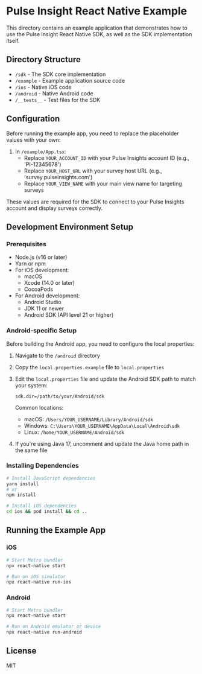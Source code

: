 # Pulse Insight React Native Example

This directory contains an example application that demonstrates how to use the Pulse Insight React Native SDK, as well as the SDK implementation itself.

## Directory Structure

- `/sdk` - The SDK core implementation
- `/example` - Example application source code
- `/ios` - Native iOS code
- `/android` - Native Android code
- `/__tests__` - Test files for the SDK

## Configuration

Before running the example app, you need to replace the placeholder values with your own:

1. In `/example/App.tsx`:
   - Replace `YOUR_ACCOUNT_ID` with your Pulse Insights account ID (e.g., 'PI-12345678')
   - Replace `YOUR_HOST_URL` with your survey host URL (e.g., 'survey.pulseinsights.com')
   - Replace `YOUR_VIEW_NAME` with your main view name for targeting surveys

These values are required for the SDK to connect to your Pulse Insights account and display surveys correctly.

## Development Environment Setup

### Prerequisites

- Node.js (v16 or later)
- Yarn or npm
- For iOS development:
  - macOS
  - Xcode (14.0 or later)
  - CocoaPods
- For Android development:
  - Android Studio
  - JDK 11 or newer
  - Android SDK (API level 21 or higher)

### Android-specific Setup

Before building the Android app, you need to configure the local properties:

1. Navigate to the `/android` directory
2. Copy the `local.properties.example` file to `local.properties`
3. Edit the `local.properties` file and update the Android SDK path to match your system:
   ```properties
   sdk.dir=/path/to/your/Android/sdk
   ```
   Common locations:
   - macOS: `/Users/YOUR_USERNAME/Library/Android/sdk`
   - Windows: `C:\Users\YOUR_USERNAME\AppData\Local\Android\sdk`
   - Linux: `/home/YOUR_USERNAME/Android/sdk`

4. If you're using Java 17, uncomment and update the Java home path in the same file

### Installing Dependencies

```bash
# Install JavaScript dependencies
yarn install
# or
npm install

# Install iOS dependencies
cd ios && pod install && cd ..
```

## Running the Example App

### iOS

```bash
# Start Metro bundler
npx react-native start

# Run on iOS simulator
npx react-native run-ios
```

### Android

```bash
# Start Metro bundler
npx react-native start

# Run on Android emulator or device
npx react-native run-android
```

## License

MIT 